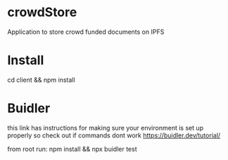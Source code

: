 # crowdStore
Application to store crowd funded documents on IPFS

# Install
cd client && npm install

# Buidler 
this link has instructions for making sure your environment is set up properly so check out if commands dont work
https://buidler.dev/tutorial/

from root run:
npm install && npx buidler test


